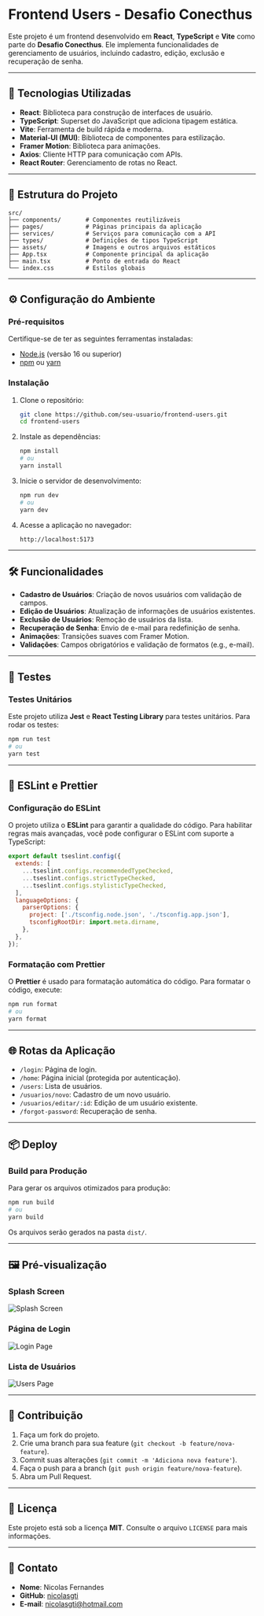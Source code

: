# Frontend Users - Desafio Conecthus

Este projeto é um frontend desenvolvido em **React**, **TypeScript** e **Vite** como parte do **Desafio Conecthus**. Ele implementa funcionalidades de gerenciamento de usuários, incluindo cadastro, edição, exclusão e recuperação de senha.

---

## 🚀 Tecnologias Utilizadas

- **React**: Biblioteca para construção de interfaces de usuário.
- **TypeScript**: Superset do JavaScript que adiciona tipagem estática.
- **Vite**: Ferramenta de build rápida e moderna.
- **Material-UI (MUI)**: Biblioteca de componentes para estilização.
- **Framer Motion**: Biblioteca para animações.
- **Axios**: Cliente HTTP para comunicação com APIs.
- **React Router**: Gerenciamento de rotas no React.

---

## 📂 Estrutura do Projeto

```plaintext
src/
├── components/       # Componentes reutilizáveis
├── pages/            # Páginas principais da aplicação
├── services/         # Serviços para comunicação com a API
├── types/            # Definições de tipos TypeScript
├── assets/           # Imagens e outros arquivos estáticos
├── App.tsx           # Componente principal da aplicação
├── main.tsx          # Ponto de entrada do React
└── index.css         # Estilos globais
```

---

## ⚙️ Configuração do Ambiente

### Pré-requisitos

Certifique-se de ter as seguintes ferramentas instaladas:

- [Node.js](https://nodejs.org/) (versão 16 ou superior)
- [npm](https://www.npmjs.com/) ou [yarn](https://yarnpkg.com/)

### Instalação

1. Clone o repositório:

   ```bash
   git clone https://github.com/seu-usuario/frontend-users.git
   cd frontend-users
   ```

2. Instale as dependências:

   ```bash
   npm install
   # ou
   yarn install
   ```

3. Inicie o servidor de desenvolvimento:

   ```bash
   npm run dev
   # ou
   yarn dev
   ```

4. Acesse a aplicação no navegador:

   ```
   http://localhost:5173
   ```

---

## 🛠️ Funcionalidades

- **Cadastro de Usuários**: Criação de novos usuários com validação de campos.
- **Edição de Usuários**: Atualização de informações de usuários existentes.
- **Exclusão de Usuários**: Remoção de usuários da lista.
- **Recuperação de Senha**: Envio de e-mail para redefinição de senha.
- **Animações**: Transições suaves com Framer Motion.
- **Validações**: Campos obrigatórios e validação de formatos (e.g., e-mail).

---

## 🧪 Testes

### Testes Unitários

Este projeto utiliza **Jest** e **React Testing Library** para testes unitários. Para rodar os testes:

```bash
npm run test
# ou
yarn test
```

---

## 📄 ESLint e Prettier

### Configuração do ESLint

O projeto utiliza o **ESLint** para garantir a qualidade do código. Para habilitar regras mais avançadas, você pode configurar o ESLint com suporte a TypeScript:

```js
export default tseslint.config({
  extends: [
    ...tseslint.configs.recommendedTypeChecked,
    ...tseslint.configs.strictTypeChecked,
    ...tseslint.configs.stylisticTypeChecked,
  ],
  languageOptions: {
    parserOptions: {
      project: ['./tsconfig.node.json', './tsconfig.app.json'],
      tsconfigRootDir: import.meta.dirname,
    },
  },
});
```

### Formatação com Prettier

O **Prettier** é usado para formatação automática do código. Para formatar o código, execute:

```bash
npm run format
# ou
yarn format
```

---

## 🌐 Rotas da Aplicação

- `/login`: Página de login.
- `/home`: Página inicial (protegida por autenticação).
- `/users`: Lista de usuários.
- `/usuarios/novo`: Cadastro de um novo usuário.
- `/usuarios/editar/:id`: Edição de um usuário existente.
- `/forgot-password`: Recuperação de senha.

---

## 📦 Deploy

### Build para Produção

Para gerar os arquivos otimizados para produção:

```bash
npm run build
# ou
yarn build
```

Os arquivos serão gerados na pasta `dist/`.

---

## 🖼️ Pré-visualização

### Splash Screen
![Splash Screen](./assets/splash-screen.png)

### Página de Login
![Login Page](./assets/login-page.png)

### Lista de Usuários
![Users Page](./assets/users-page.png)

---

## 🤝 Contribuição

1. Faça um fork do projeto.
2. Crie uma branch para sua feature (`git checkout -b feature/nova-feature`).
3. Commit suas alterações (`git commit -m 'Adiciona nova feature'`).
4. Faça o push para a branch (`git push origin feature/nova-feature`).
5. Abra um Pull Request.

---

## 📝 Licença

Este projeto está sob a licença **MIT**. Consulte o arquivo `LICENSE` para mais informações.

---

## 📧 Contato

- **Nome**: Nicolas Fernandes
- **GitHub**: [nicolasgti](https://github.com/nicolasgti)
- **E-mail**: nicolasgti@hotmail.com

